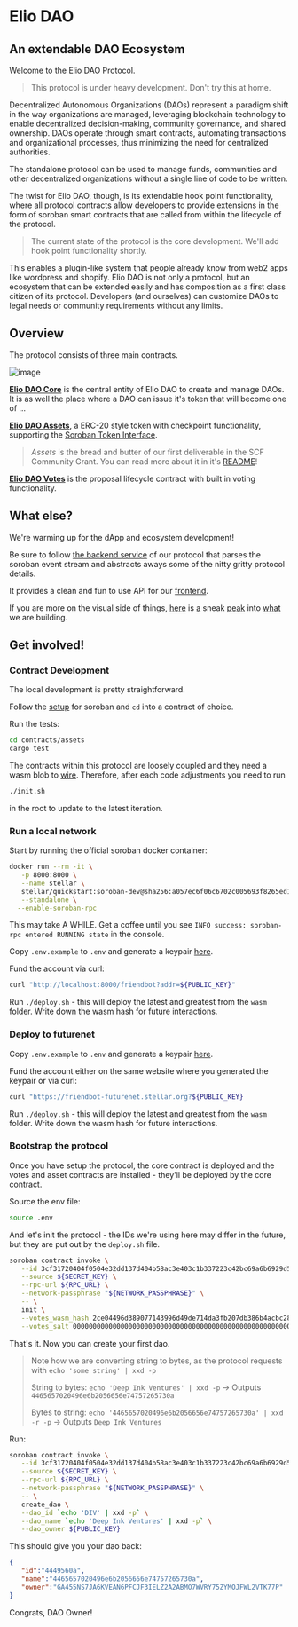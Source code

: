 # Elio DAO

## An extendable DAO Ecosystem

Welcome to the Elio DAO Protocol.

> This protocol is under heavy development. Don't try this at home.

Decentralized Autonomous Organizations (DAOs) represent a paradigm shift in the way organizations are managed, leveraging blockchain technology to enable decentralized decision-making, community governance, and shared ownership. DAOs operate through smart contracts, automating transactions and organizational processes, thus minimizing the need for centralized authorities.

The standalone protocol can be used to manage funds, communities and other decentralized organizations without a single line of code to be written.

The twist for Elio DAO, though, is its extendable hook point functionality, where all protocol contracts allow developers to provide extensions in the form of soroban smart contracts that are called from within the lifecycle of the protocol.

> The current state of the protocol is the core development. We'll add hook point functionality shortly.

This enables a plugin-like system that people already know from web2 apps like wordpress and shopify. Elio DAO is not only a protocol, but an ecosystem that can be extended easily and has composition as a first class citizen of its protocol. Developers (and ourselves) can customize DAOs to legal needs or community requirements without any limits.

## Overview

The protocol consists of three main contracts.

![image](https://github.com/deep-ink-ventures/elio-dao-protocol/assets/120174523/99ccedac-ea58-4f0b-bee2-f274ee70cc59)

[**Elio DAO Core**](https://github.com/deep-ink-ventures/elio-dao-protocol/tree/main/contracts/core) is the central entity of Elio DAO to create and manage DAOs. It is as well the place where a DAO can issue it's token that will become one of ...

[**Elio DAO Assets**](https://github.com/deep-ink-ventures/elio-dao-protocol/tree/main/contracts/assets), a ERC-20 style token with checkpoint functionality, supporting the [Soroban Token Interface](https://soroban.stellar.org/docs/reference/interfaces/token-interface).

> _Assets_ is the bread and butter of our first deliverable in the SCF Community Grant. You can read more about it in it's [README](https://github.com/deep-ink-ventures/elio-dao-protocol/tree/main/contracts/assets/README.md)!

[**Elio DAO Votes**](https://github.com/deep-ink-ventures/elio-dao-protocol/tree/main/contracts/votes) is the proposal lifecycle contract with built in voting functionality.

## What else?

We're warming up for the dApp and ecosystem development! 

Be sure to follow [the backend service](https://github.com/deep-ink-ventures/elio-dao-service) of our protocol that parses the soroban event stream and abstracts aways some of the nitty gritty protocol details. 

It provides a clean and fun to use API for our [frontend](https://github.com/deep-ink-ventures/elio-dao-frontend).

If you are more on the visual side of things, [here](https://www.figma.com/file/25eK8qARqvKX9ZMtIHbc3U/Design-Deck?type=design&node-id=126-6939) is [a](https://www.figma.com/file/25eK8qARqvKX9ZMtIHbc3U/Design-Deck?type=design&node-id=16-103) sneak [peak](https://www.figma.com/file/25eK8qARqvKX9ZMtIHbc3U/Design-Deck?type=design&node-id=2-101) into [what](https://www.figma.com/file/25eK8qARqvKX9ZMtIHbc3U/Design-Deck?type=design&node-id=34-697) we are building.

## Get involved!

### Contract Development
The local development is pretty straightforward.

Follow the [setup](https://soroban.stellar.org/docs/getting-started/setup) for soroban and `cd` into a contract of choice.

Run the tests:

```sh
cd contracts/assets
cargo test
```

The contracts within this protocol are loosely coupled and they need a wasm blob to [wire](https://github.com/deep-ink-ventures/elio-dao-protocol/blob/main/contracts/assets/src/test.rs#L19-L31). Therefore, after each code adjustments you need to run

```sh
./init.sh
```

in the root to update to the latest iteration.

### Run a local network

Start by running the official soroban docker container:

```sh
docker run --rm -it \
   -p 8000:8000 \
   --name stellar \
   stellar/quickstart:soroban-dev@sha256:a057ec6f06c6702c005693f8265ed1261e901b153a754e97cf18b0962257e872 \
   --standalone \
  --enable-soroban-rpc
  ```

This may take A WHILE. Get a coffee until you see `INFO success: soroban-rpc entered RUNNING state` in the console.

Copy `.env.example` to `.env` and generate a keypair [here](https://laboratory.stellar.org/#account-creator?network=futurenet).

Fund the account via curl:

```sh
curl "http://localhost:8000/friendbot?addr=${PUBLIC_KEY}"
```

Run `./deploy.sh` - this will deploy the latest and greatest from the `wasm` folder. Write down the wasm hash for future interactions.

### Deploy to futurenet

Copy `.env.example` to `.env` and generate a keypair [here](https://laboratory.stellar.org/#account-creator?network=futurenet).

Fund the account either on the same website where you generated the keypair or via curl:

```sh
curl "https://friendbot-futurenet.stellar.org?${PUBLIC_KEY}
```

Run `./deploy.sh` - this will deploy the latest and greatest from the `wasm` folder. Write down the wasm hash for future interactions.

### Bootstrap the protocol

Once you have setup the protocol, the core contract is deployed and the votes and asset contracts are installed - they'll
be deployed by the core contract.

Source the env file:

```sh
source .env
```

And let's init the protocol - the IDs we're using here may differ in the future, but they are put out by the `deploy.sh` file.

```sh
soroban contract invoke \
   --id 3cf31720404f0504e32dd137d404b58ac3e403c1b337223c42bc69a6b6929d58 \
   --source ${SECRET_KEY} \
   --rpc-url ${RPC_URL} \
   --network-passphrase "${NETWORK_PASSPHRASE}" \
   -- \
   init \
   --votes_wasm_hash 2ce04496d389077143996d49de714da3fb207db386b4acbc2828f0213bb33d5a \
   --votes_salt 0000000000000000000000000000000000000000000000000000000000000000
```

That's it. Now you can create your first dao.

> Note how we are converting string to bytes, as the protocol requests with `echo 'some string' | xxd -p`
>
> String to bytes: `echo 'Deep Ink Ventures' | xxd -p`
> → Outputs `4465657020496e6b2056656e74757265730a`
>
> Bytes to string: `echo '4465657020496e6b2056656e74757265730a' | xxd -r -p`
> → Outputs `Deep Ink Ventures`

Run:

```sh
soroban contract invoke \
   --id 3cf31720404f0504e32dd137d404b58ac3e403c1b337223c42bc69a6b6929d58 \
   --source ${SECRET_KEY} \
   --rpc-url ${RPC_URL} \
   --network-passphrase "${NETWORK_PASSPHRASE}" \
   -- \
   create_dao \
   --dao_id `echo 'DIV' | xxd -p` \
   --dao_name `echo 'Deep Ink Ventures' | xxd -p` \
   --dao_owner ${PUBLIC_KEY}
```

This should give you your dao back:

```json
{
   "id":"4449560a",
   "name":"4465657020496e6b2056656e74757265730a",
   "owner":"GA455NS7JA6KVEAN6PFCJF3IELZ2A2ABMO7WVRY75ZYMOJFWL2VTK77P"
}
```

Congrats, DAO Owner!
